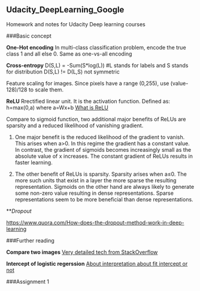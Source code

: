 ## Udacity_DeepLearning_Google
Homework and notes for Udacity Deep learning courses

###Basic concept

**One-Hot encoding**
In multi-class classification problem, encode the true class 1 and all else 0. Same as one-vs-all encoding


**Cross-entropy**
D(S,L) = -Sum(S*log(L)) #L stands for labels and S stands for distribution
D(S,L) != D(L,S) not symmetric

Feature scaling for images. Since pixels have a range (0,255), use (value-128)/128 to scale them.

**ReLU**
Rrectified linear unit. It is the activation function. Defined as: h=max(0,a) where a=Wx+b
[What is ReLU](https://en.wikipedia.org/wiki/Rectifier_(neural_networks))

Compare to sigmoid function, two additional major benefits of ReLUs are sparsity and a reduced likelihood of vanishing gradient. 

1. One major benefit is the reduced likelihood of the gradient to vanish. This arises when a>0. In this regime the gradient has a constant value. In contrast, the gradient of sigmoids becomes increasingly small as the absolute value of x increases. The constant gradient of ReLUs results in faster learning.

2. The other benefit of ReLUs is sparsity. Sparsity arises when a≤0. The more such units that exist in a layer the more sparse the resulting representation. Sigmoids on the other hand are always likely to generate some non-zero value resulting in dense representations. Sparse representations seem to be more beneficial than dense representations.

***Dropout*

https://www.quora.com/How-does-the-dropout-method-work-in-deep-learning

###Further reading

**Compare two images**
[Very detailed tech from StackOverflow](http://stackoverflow.com/questions/189943/how-can-i-quantify-difference-between-two-images)

**Intercept of logistic regerssion**
[About interpretation about fit intercept or not](http://stats.stackexchange.com/questions/131456/confused-about-0-intercept-in-logistic-regression-in-r)

###Assignment 1

